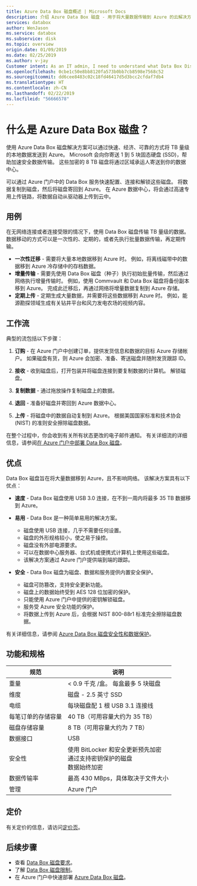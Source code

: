 ```yaml
---
title: Azure Data Box 磁盘概述 | Microsoft Docs
description: 介绍 Azure Data Box 磁盘 - 用于将大量数据传输到 Azure 的云解决方案
services: databox
author: WenJason
ms.service: databox
ms.subservice: disk
ms.topic: overview
origin.date: 01/09/2019
ms.date: 02/25/2019
ms.author: v-jay
Customer intent: As an IT admin, I need to understand what Data Box Disk is and how it works so I can use it to import on-premises data into Azure.
ms.openlocfilehash: 0cbe1c50e8bb8120fa573b0bb7cb8598e7568c52
ms.sourcegitcommit: dd6cee8483c02c18fd46417d5d3bcc2cfdaf7db4
ms.translationtype: HT
ms.contentlocale: zh-CN
ms.lasthandoff: 02/22/2019
ms.locfileid: "56666578"
---
```

# <a name="what-is-azure-data-box-disk"></a>什么是 Azure Data Box 磁盘？

使用 Azure Data Box 磁盘解决方案可以通过快速、经济、可靠的方式将 TB 量级的本地数据发送到 Azure。 Microsoft 会向你寄送 1 到 5 块固态硬盘 (SSD)，帮助加速安全数据传输。 这些加密的 8 TB 磁盘将通过区域承运人寄送到你的数据中心。 

可以通过 Azure 门户中的 Data Box 服务快速配置、连接和解锁这些磁盘。 将数据复制到磁盘，然后将磁盘寄回到 Azure。 在 Azure 数据中心，将会通过高速专用上传链路，将数据自动从驱动器上传到云中。

## <a name="use-cases"></a>用例

在无网络连接或者连接受限的情况下，使用 Data Box 磁盘传输 TB 量级的数据。 数据移动的方式可以是一次性的、定期的，或者先执行批量数据传输，再定期传输。 

- **一次性迁移** - 需要将大量本地数据移到 Azure 时。 例如，将离线磁带中的数据移到 Azure 冷存储中的存档数据。
- **增量传输** - 需要先使用 Data Box 磁盘（种子）执行初始批量传输，然后通过网络执行增量传输时。 例如，使用 Commvault 和 Data Box 磁盘将备份副本移到 Azure。 完成此迁移后，再通过网络将增量数据复制到 Azure 存储。 
- **定期上传** - 定期生成大量数据，并需要将这些数据移到 Azure 时。 例如，能源勘探领域生成有关钻井平台和风力发电农场的视频内容。

## <a name="the-workflow"></a>工作流

典型的流包括以下步骤：

1. **订购** - 在 Azure 门户中创建订单，提供发货信息和数据的目标 Azure 存储帐户。 如果磁盘有货，则 Azure 会加密、准备、寄送磁盘并随附发货跟踪 ID。

2. **接收** - 收到磁盘后，打开包装并将磁盘连接到要复制数据的计算机。 解锁磁盘。
    
3. **复制数据** - 通过拖放操作复制磁盘上的数据。

4. **退回** - 准备好磁盘并寄回到 Azure 数据中心。

5. **上传** - 将磁盘中的数据自动复制到 Azure。 根据美国国家标准和技术协会 (NIST) 的准则安全擦除磁盘数据。

在整个过程中，你会收到有关所有状态更改的电子邮件通知。 有关详细流的详细信息，请参阅[在 Azure 门户中部署 Data Box 磁盘](data-box-disk-quickstart-portal.md)。


## <a name="benefits"></a>优点

Data Box 磁盘旨在将大量数据移到 Azure，且不影响网络。 该解决方案具有以下优点：

- **速度** - Data Box 磁盘使用 USB 3.0 连接，在不到一周内将最多 35 TB 数据移到 Azure。   

- **易用** - Data Box 是一种简单易用的解决方案。

    - 磁盘使用 USB 连接，几乎不需要任何设置。
    - 磁盘的外形规格较小，使之易于操控。
    - 磁盘没有外部电源要求。
    - 可以在数据中心服务器、台式机或便携式计算机上使用这些磁盘。
    - 该解决方案通过 Azure 门户提供端到端的跟踪。    

- **安全** - Data Box 磁盘为磁盘、数据和服务提供内置安全保护。 
    - 磁盘可防篡改，支持安全更新功能。 
    - 磁盘上的数据始终受到 AES 128 位加密的保护。 
    - 只能使用 Azure 门户中提供的密钥解锁磁盘。 
    - 服务受 Azure 安全功能的保护。 
    - 将数据上传到 Azure 后，会根据 NIST 800-88r1 标准完全擦除磁盘数据。  
    
有关详细信息，请参阅 [Azure Data Box 磁盘安全性和数据保护](data-box-disk-security.md)。


## <a name="features-and-specifications"></a>功能和规格


| 规范                                          | 说明              |
|---------------------------------------------------------|--------------------------|
| 重量                                                  | < 0.9 千克 /盒。 每盒最多 5 块磁盘                |
| 维度                                              | 磁盘 - 2.5 英寸 SSD |            
| 电缆                                                  | 每块磁盘配 1 根 USB 3.1 连接线|
| 每笔订单的存储容量                              | 40 TB（可用容量大约为 35 TB）|
| 磁盘存储容量                                   | 8 TB（可用容量大约为 7 TB）|
| 数据接口                                          | USB   |
| 安全性                                                | 使用 BitLocker 和安全更新预先加密 <br> 通过支持密钥保护的磁盘 <br> 数据始终加密  |
| 数据传输率                                      | 最高 430 MBps，具体取决于文件大小      |
|管理                                               | Azure 门户 |


## <a name="pricing"></a>定价

有关定价的信息，请访问[定价页](https://azure.cn/pricing/details/storage/databox/disk/)。

## <a name="next-steps"></a>后续步骤

- 查看 [Data Box 磁盘要求](data-box-disk-system-requirements.md)。
- 了解 [Data Box 磁盘限制](data-box-disk-limits.md)。
- 在 Azure 门户中快速部署 [Azure Data Box 磁盘](data-box-disk-quickstart-portal.md)。
